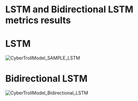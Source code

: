# LSTM and Bidirectional LSTM metrics results 

# LSTM
![CyberTrollModel_SAMPLE_LSTM](https://github.com/user-attachments/assets/9a2d73b8-2fa6-4924-bc3d-450b9b02639e)


# Bidirectional LSTM
![CyberTrollModel_Bidirectional_LSTM](https://github.com/user-attachments/assets/82da7fd4-c366-4040-a97a-f712ebb9e512)
